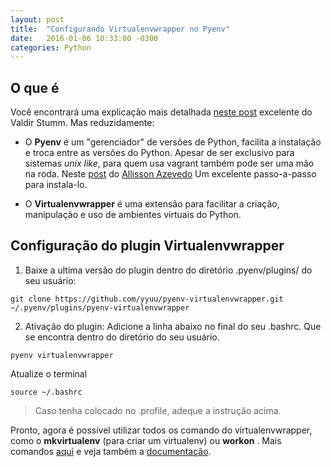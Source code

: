 ```yaml
---
layout: post
title:  "Configurando Virtualenvwrapper no Pyenv"
date:   2016-01-06 10:33:00 -0300
categories: Python
---
```

## O que é

Você encontrará uma explicação mais detalhada [neste post](https://pythonhelp.wordpress.com/2012/10/17/virtualenv-ambientes-virtuais-para-desenvolvimento/) excelente do Valdir Stumm. Mas reduzidamente:

* O **Pyenv** é um "gerenciador" de versões de Python, facilita a instalação e troca entre as versões do Python. Apesar de ser exclusivo para sistemas *unix like*, para quem usa vagrant também pode ser uma mão na roda. Neste [post](https://pauloromano.wordpress.com/2016/01/05/gerenciando-versoes-do-python-com-o-pyenv/) do [Allisson Azevedo](http://allissonazevedo.com/) Um excelente passo-a-passo para instala-lo.

* O **Virtualenvwrapper** é uma extensão para facilitar a criação, manipulação e uso de ambientes virtuais do Python.


## Configuração do plugin Virtualenvwrapper

1. Baixe a ultima versão do plugin dentro do diretório .pyenv/plugins/ do seu usuário:

```console
git clone https://github.com/yyuu/pyenv-virtualenvwrapper.git ~/.pyenv/plugins/pyenv-virtualenvwrapper
```

2. Ativação do plugin:
Adicione a linha abaixo no final do seu .bashrc. Que se encontra dentro do diretório do seu usuário.
```console
pyenv virtualenvwrapper
```

Atualize o terminal
```console
source ~/.bashrc
```
> Caso tenha colocado no .profile, adeque a instrução acima.

Pronto, agora é possível utilizar todos os comando do virtualenvwrapper, como o **mkvirtualenv** (para criar um virtualenv) ou **workon** . Mais comandos [aqui](https://virtualenvwrapper.readthedocs.org/en/latest/command_ref.html) e veja também a [documentação](https://virtualenvwrapper.readthedocs.org/en/latest/).
